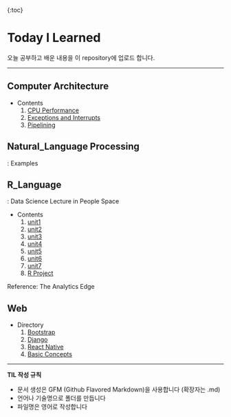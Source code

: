 {:toc}

# Today I Learned

오늘 공부하고 배운 내용을 이 repository에 업로드 합니다.

------

## Computer Architecture

- Contents
  1. [CPU Performance](https://github.com/genie97/TIL/blob/master/Computer%20Architecture_lecture/CPU%20Performance.md)
  2. [Exceptions and Interrupts](https://github.com/genie97/TIL/blob/master/Computer%20Architecture_lecture/Exceptions%20and%20Interrupts.md)
  3. [Pipelining](https://github.com/genie97/TIL/blob/master/Computer%20Architecture_lecture/Pipelining.md)

## Natural_Language Processing

: Examples

## R_Language

: Data Science Lecture in People Space

- Contents
  1. [unit1](https://github.com/genie97/TIL/blob/master/R_Language/unit1.md)
  2. [unit2](https://github.com/genie97/TIL/blob/master/R_Language/unit2.md)
  3. [unit3](https://github.com/genie97/TIL/blob/master/R_Language/unit3.md)
  4. [unit4](https://github.com/genie97/TIL/blob/master/R_Language/unit4.md)
  5. [unit5](https://github.com/genie97/TIL/blob/master/R_Language/unit5.md)
  6. [unit6](https://github.com/genie97/TIL/blob/master/R_Language/unit6.md)
  7. [unit7](https://github.com/genie97/TIL/blob/master/R_Language/unit7.md)
  8. [R Project](https://github.com/genie97/TIL/blob/master/R_Language/R%20Project.md)



Reference: The Analytics Edge

## Web

- Directory
  1. [Bootstrap](<https://github.com/genie97/TIL/tree/master/Web/Bootstrap>)
  2. [Django](https://github.com/genie97/TIL/tree/master/Web/Django)
  3. [React Native](<https://github.com/genie97/TIL/tree/master/Web/React%20Native>)
  4. [Basic Concepts](https://github.com/genie97/TIL/tree/master/Web/%EA%B8%B0%EB%B3%B8%EC%A0%81%EC%9D%B8%20%EC%9B%B9%20%EA%B0%9C%EB%85%90)

------

**TIL 작성 규칙**

- 문서 생성은 GFM (Github Flavored Markdown)을 사용합니다 (확장자는 .md)
- 언어나 기술명으로 폴더를 만듭니다 
- 파일명은 영어로 작성합니다
